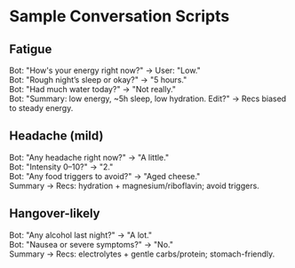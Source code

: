 # Sample Conversation Scripts

## Fatigue
Bot: "How's your energy right now?" → User: "Low."  
Bot: "Rough night’s sleep or okay?" → "5 hours."  
Bot: "Had much water today?" → "Not really."  
Bot: "Summary: low energy, ~5h sleep, low hydration. Edit?" → Recs biased to steady energy.

## Headache (mild)
Bot: "Any headache right now?" → "A little."  
Bot: "Intensity 0–10?" → "2."  
Bot: "Any food triggers to avoid?" → "Aged cheese."  
Summary → Recs: hydration + magnesium/riboflavin; avoid triggers.

## Hangover-likely
Bot: "Any alcohol last night?" → "A lot."  
Bot: "Nausea or severe symptoms?" → "No."  
Summary → Recs: electrolytes + gentle carbs/protein; stomach-friendly.
